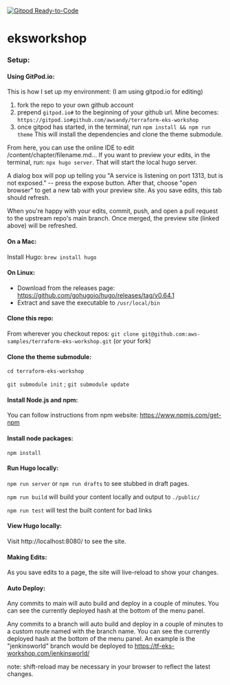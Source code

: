 [![Gitpod Ready-to-Code](https://img.shields.io/badge/Gitpod-Ready--to--Code-blue?logo=gitpod)](https://gitpod.io/#https://github.com/aws-samples/terraform-eks-workshop) 

# eksworkshop

### Setup:
#### Using GitPod.io:

This is how I set up my environment:
(I am using gitpod.io for editing)

1. fork the repo to your own github account
2. prepend `gitpod.io#` to the beginning of your github url. Mine becomes: `https://gitpod.io#github.com/awsandy/terraform-eks-workshop`
3. once gitpod has started, in the terminal, run `npm install && npm run theme`
This will install the dependencies and clone the theme submodule.

From here, you can use the online IDE to edit /content/chapter/filename.md...
If you want to preview your edits, in the terminal, run:
`npx hugo server`.
That will start the local hugo server.

A dialog box will pop up telling you "A service is listening on port 1313, but is not
exposed." -- press the expose button. After that, choose "open browser" to get a new
tab with your preview site. As you save edits, this tab should refresh.

When you're happy with your edits, commit, push, and open a pull request to the upstream
repo's main branch. Once merged, the preview site (linked above) will be refreshed.

#### On a Mac:
Install Hugo:
`brew install hugo`

#### On Linux:
  - Download from the releases page: https://github.com/gohugoio/hugo/releases/tag/v0.64.1
  - Extract and save the executable to `/usr/local/bin`

#### Clone this repo:
From wherever you checkout repos:
`git clone git@github.com:aws-samples/terraform-eks-workshop.git` (or your fork)

#### Clone the theme submodule:
`cd terraform-eks-workshop`

`git submodule init` ;
`git submodule update`

#### Install Node.js and npm:
You can follow instructions from npm website: https://www.npmjs.com/get-npm

#### Install node packages:
`npm install`

#### Run Hugo locally:
`npm run server`
or
`npm run drafts` to see stubbed in draft pages.

`npm run build` will build your content locally and output to `./public/`

`npm run test` will test the built content for bad links

#### View Hugo locally:
Visit http://localhost:8080/ to see the site.

#### Making Edits:
As you save edits to a page, the site will live-reload to show your changes.

#### Auto Deploy:
Any commits to main will auto build and deploy in a couple of minutes. You can see the currently
deployed hash at the bottom of the menu panel.

Any commits to a branch will auto build and deploy in a couple of minutes to a custom route named with the branch name. You can see the currently
deployed hash at the bottom of the menu panel.
An example is the "jenkinsworld" branch would be deployed to https://tf-eks-workshop.com/jenkinsworld/

note: shift-reload may be necessary in your browser to reflect the latest changes.


